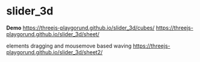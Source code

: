 # slider_3d

**Demo**
https://threejs-playgorund.github.io/slider_3d/cubes/
https://threejs-playgorund.github.io/slider_3d/sheet/

elements dragging and mousemove based waving 
https://threejs-playgorund.github.io/slider_3d/sheet2/
